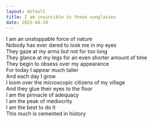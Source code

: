 ```yaml
---
layout: default
title: I am invincible in these sunglasses
date: 2025-08-29
---
```


I am an unstoppable force of nature  
Nobody has ever dared to look me in my eyes  
They gaze at my arms but not for too long  
They glance at my legs for an even shorter amount of time  
They begin to obsess over my appearance   
For today I appear much taller  
And each day I grow  
I loom over the microscopic citizens of my village  
And they glue their eyes to the floor  
I am the pinnacle of adequacy   
I am the peak of mediocrity   
I am the best to do it  
This much is cemented in history  